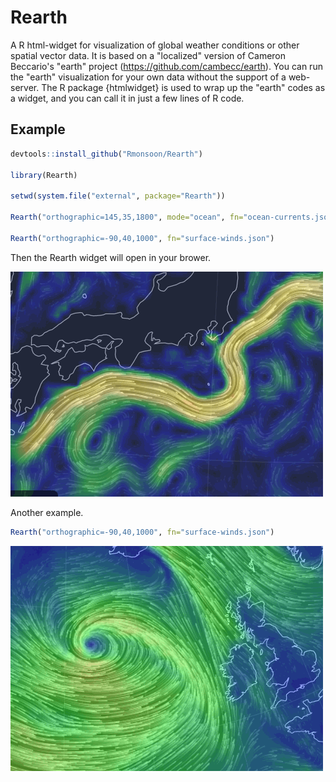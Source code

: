 # Rearth
A R html-widget for visualization of global weather conditions or other spatial vector data. It is based on a "localized" version of Cameron Beccario's "earth" project (https://github.com/cambecc/earth). You can run the "earth" visualization for your own data without the support of a web-server. The R package {htmlwidget} is used to wrap up the "earth" codes as a widget, and you can call it in just a few lines of R code. 

Example
------------

``` r
devtools::install_github("Rmonsoon/Rearth")

library(Rearth)

setwd(system.file("external", package="Rearth"))

Rearth("orthographic=145,35,1800", mode="ocean", fn="ocean-currents.json")

Rearth("orthographic=-90,40,1000", fn="surface-winds.json")
```

Then the Rearth widget will open in your brower.

![Ocean Currents](vignettes/ocean-currents_05.gif)

Another example.

``` r
Rearth("orthographic=-90,40,1000", fn="surface-winds.json")
```

![Surface Winds](vignettes/surface-winds_02.gif)
